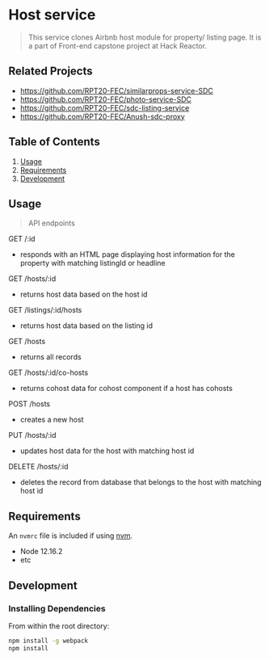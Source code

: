 # Host service

> This service clones Airbnb host module for property/ listing page. It is a part of Front-end capstone project at Hack Reactor.

## Related Projects

  - https://github.com/RPT20-FEC/similarprops-service-SDC
  - https://github.com/RPT20-FEC/photo-service-SDC
  - https://github.com/RPT20-FEC/sdc-listing-service
  - https://github.com/RPT20-FEC/Anush-sdc-proxy

## Table of Contents

1. [Usage](#Usage)
1. [Requirements](#requirements)
1. [Development](#development)

## Usage

> API endpoints

GET  /:id
- responds with an HTML page displaying host information for the property with matching listingId or headline

GET  /hosts/:id
- returns host data based on the host id

GET  /listings/:id/hosts
- returns host data based on the listing id

GET  /hosts
- returns all records

GET  /hosts/:id/co-hosts
- returns cohost data for cohost component if a host has cohosts

POST  /hosts
- creates a new host

PUT  /hosts/:id
- updates host data for the host with matching host id

DELETE  /hosts/:id
- deletes the record from database that belongs to the host with matching host id


## Requirements

An `nvmrc` file is included if using [nvm](https://github.com/creationix/nvm).

- Node 12.16.2
- etc

## Development

### Installing Dependencies

From within the root directory:

```sh
npm install -g webpack
npm install
```

